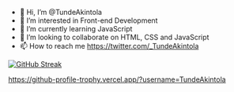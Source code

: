 - 👋 Hi, I’m @TundeAkintola
- 👀 I’m interested in Front-end Development 
- 🌱 I’m currently learning JavaScript 
- 💞️ I’m looking to collaborate on HTML, CSS and JavaScript
- 📫 How to reach me https://twitter.com/_TundeAkintola

<!---
TundeAkintola/TundeAkintola is a ✨ special ✨ repository because its `README.md` (this file) appears on your GitHub profile.
You can click the Preview link to take a look at your changes.
--->

[![GitHub Streak](https://streak-stats.demolab.com?user=TundeAkintola&theme=highcontrast)](https://git.io/streak-stats)

https://github-profile-trophy.vercel.app/?username=TundeAkintola